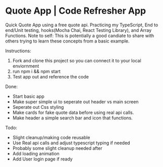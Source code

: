 #  Quote App | Code Refresher App

Quick Quote App using a free quote api. Practicing my TypeScript, End to end/Unit testing, hooks(Mocha Chai, React Testing Library), and Array Functions. Note to self: This is potentially a good candiate to share with others trying to learn these concepts from a basic example.

Instructions:
1. Fork and clone this project so you can connect it to your local enviornment
2. run npm i && npm start
3. Test app out and reference the code 

Done:
- Start basic app
- Make super simple ui to seperate out header vs main screen
- Seperate out Css styling
- Make cards for fake quote data before using real api calls. 
- Make header a simple search bar and icon that functions. 

Todo: 
- Slight cleanup/making code reusable 
- Use Real api calls and adjust typescript typing if needed
- Probably some slight cleanup needed after
- Add loading animation
- Add User login page if ready



